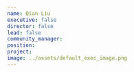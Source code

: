 ```yaml
---
name: Qian Liu
executive: false
director: false
lead: false
community_manager:   
position:  
project:  
image: ../assets/default_exec_image.png
---
```

